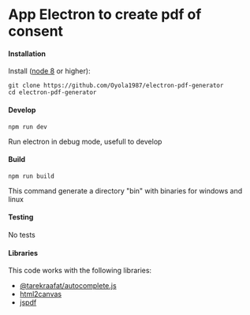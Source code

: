 # App Electron to create pdf of consent

#### Installation

Install ([node 8](https://nodejs.org/es/download/) or higher):

```
git clone https://github.com/Oyola1987/electron-pdf-generator
cd electron-pdf-generator
```

#### Develop

`npm run dev`

Run electron in debug mode, usefull to develop

#### Build

`npm run build`

This command generate a directory "bin" with binaries for windows and linux

#### Testing

No tests

#### Libraries

This code works with the following libraries:

* [@tarekraafat/autocomplete.js](https://www.npmjs.com/package/@tarekraafat/autocomplete.js?ref=producthunt)
* [html2canvas](https://www.npmjs.com/package/html2canvas)
* [jspdf](https://github.com/MrRio/jsPDF)
